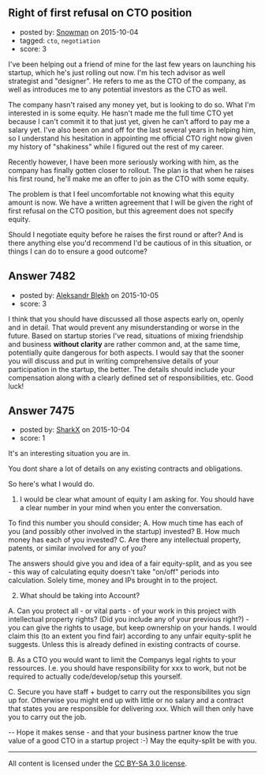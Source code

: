 ## Right of first refusal on CTO position

- posted by: [Snowman](https://stackexchange.com/users/208458/snowman) on 2015-10-04
- tagged: `cto`, `negotiation`
- score: 3

I've been helping out a friend of mine for the last few years on launching his startup, which he's just rolling out now. I'm his tech advisor as well strategist and "designer". He refers to me as the CTO of the company, as well as introduces me to any potential investors as the CTO as well. 

The company hasn't raised any money yet, but is looking to do so. What I'm interested in is some equity. He hasn't made me the full time CTO yet because I can't commit it to that just yet, given he can't afford to pay me a salary yet. I've also been on and off for the last several years in helping him, so I understand his hesitation in appointing me official CTO right now given my history of "shakiness" while I figured out the rest of my career.

Recently however, I have been more seriously working with him, as the company has finally gotten closer to rollout. The plan is that when he raises his first round, he'll make me an offer to join as the CTO with some equity.

The problem is that I feel uncomfortable not knowing what this equity amount is now. We have a written agreement that I will be given the right of first refusal on the CTO position, but this agreement does not specify equity.

Should I negotiate equity before he raises the first round or after? And is there anything else you'd recommend I'd be cautious of in this situation, or things I can do to ensure a good outcome?


## Answer 7482

- posted by: [Aleksandr Blekh](https://stackexchange.com/users/3422261/aleksandr-blekh) on 2015-10-05
- score: 3

I think that you should have discussed all those aspects early on, openly and in detail. That would prevent any misunderstanding or worse in the future. Based on startup stories I've read, situations of mixing friendship and business **without clarity** are rather common and, at the same time, potentially quite dangerous for both aspects. I would say that the sooner you will discuss and put in writing comprehensive details of your participation in the startup, the better. The details should include your compensation along with a clearly defined set of responsibilities, etc. Good luck!


## Answer 7475

- posted by: [SharkX](https://stackexchange.com/users/7061730/sharkx) on 2015-10-04
- score: 1

It's an interesting situation you are in.

You dont share a lot of details on any existing contracts and obligations.

So here's what I would do.

1. I would be clear what amount of equity I am asking for. You should have a clear number in your mind when you enter the conversation.

To find this number you should consider;
A. How much time has each of you (and possibly other involved in the startup) invested?
B. How much money has each of you invested?
C. Are there any intellectual property, patents, or similar involved for any of you?

The answers should give you and idea of a fair equity-split, and as you see - this way of calculating equity doesn't take "on/off" periods into calculation. Solely time, money and IPs brought in to the project.

2. What should be taking into Account?

A. Can you protect all - or vital parts - of your work in this project with intellectual property rights? (Did you include any of your previous right?) - you can give the rights to usage, but keep ownership on your hands. I would claim this (to an extent you find fair) according to any unfair equity-split he suggests. Unless this is already defined in existing contracts of course.

B. As a CTO you would want to limit the Companys legal rights to your ressources. I.e. you should have responsibility for xxx to work, but not be required to actually code/develop/setup this yourself. 

C. Secure you have staff + budget to carry out the responsibilites you sign up for. Otherwise you might end up with little or no salary and a contract that states you are responsible for delivering xxx. Which will then only have you to carry out the job.


--
Hope it makes sense - and that your business partner know the true value of a good CTO in a startup project :-) May the equity-split be with you.





---

All content is licensed under the [CC BY-SA 3.0 license](https://creativecommons.org/licenses/by-sa/3.0/).
